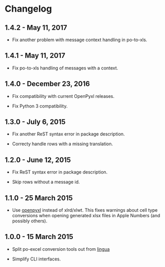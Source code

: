 Changelog
=========

1.4.2 - May 11, 2017
-------------------------

- Fix another problem with message context handling in po-to-xls.


1.4.1 - May 11, 2017
-------------------------

- Fix po-to-xls handling of messages with a context.


1.4.0 - December 23, 2016
-------------------------

- Fix compatibility with current OpenPyxl releases.

- Fix Python 3 compatibility.


1.3.0 - July 6, 2015
--------------------

- Fix another ReST syntax error in package description.

- Correcty handle rows with a missing translation.


1.2.0 - June 12, 2015
---------------------

- Fix ReST syntax error in package description.

- Skip rows without a message id.


1.1.0 - 25 March 2015
---------------------

- Use [openpyxl](http://openpyxl.readthedocs.org/) instead of xlrd/xlwt. This
  fixes warnings about cell type conversions when opening generated xlsx files
  in Apple Numbers (and possibly others).


1.0.0 - 15 March 2015
---------------------

- Split po-excel conversion tools out from [lingua](https://github.com/wichert/lingua)

- Simplify CLI interfaces.

